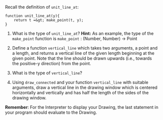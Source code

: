Recall the definition of `unit_line_at`:

```
function unit_line_at(y){
    return t =&gt; make_point(t, y);
}
```

1. What is the type of `unit_line_at`?
**Hint:** As an example, the type of the `make_point` function is
`make_point` : (Number, Number) -&gt; Point

2. Define a function `vertical_line` which takes two arguments, a point and a length,
and returns a vertical line of the given length beginning at the given point.
Note that the line should be drawn upwards (i.e., towards the positive-y direction) from the point.

3. What is the type of `vertical_line`?

4. Using `draw_connected` and your function `vertical_line` with suitable arguments,
draw a vertical line in the drawing window which is centered horizontally and vertically and
has half the length of the sides of the drawing window.

**Remember**: For the Interpreter to display your Drawing, the last statement in your program
should evaluate to the Drawing.
